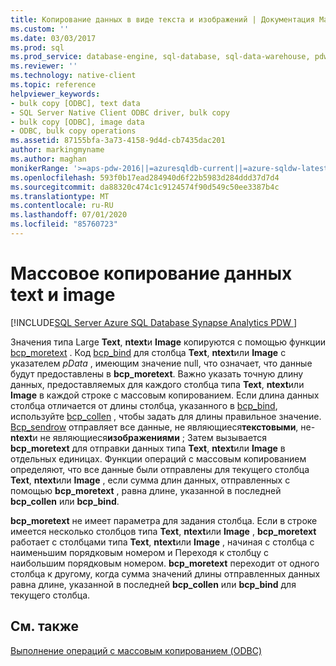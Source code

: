 ```yaml
---
title: Копирование данных в виде текста и изображений | Документация Майкрософт
ms.custom: ''
ms.date: 03/03/2017
ms.prod: sql
ms.prod_service: database-engine, sql-database, sql-data-warehouse, pdw
ms.reviewer: ''
ms.technology: native-client
ms.topic: reference
helpviewer_keywords:
- bulk copy [ODBC], text data
- SQL Server Native Client ODBC driver, bulk copy
- bulk copy [ODBC], image data
- ODBC, bulk copy operations
ms.assetid: 87155bfa-3a73-4158-9d4d-cb7435dac201
author: markingmyname
ms.author: maghan
monikerRange: '>=aps-pdw-2016||=azuresqldb-current||=azure-sqldw-latest||>=sql-server-2016||=sqlallproducts-allversions||>=sql-server-linux-2017||=azuresqldb-mi-current'
ms.openlocfilehash: 593f0b17ead284940d6f22b5983d284ddd37d7d4
ms.sourcegitcommit: da88320c474c1c9124574f90d549c50ee3387b4c
ms.translationtype: MT
ms.contentlocale: ru-RU
ms.lasthandoff: 07/01/2020
ms.locfileid: "85760723"
---
```

# <a name="bulk-copying-text-and-image-data"></a>Массовое копирование данных text и image
[!INCLUDE[SQL Server Azure SQL Database Synapse Analytics PDW ](../../includes/applies-to-version/sql-asdb-asdbmi-asdw-pdw.md)]

  Значения типа Large **Text**, **ntext**и **Image** копируются с помощью функции [bcp_moretext](../../relational-databases/native-client-odbc-extensions-bulk-copy-functions/bcp-moretext.md) . Код [bcp_bind](../../relational-databases/native-client-odbc-extensions-bulk-copy-functions/bcp-bind.md) для столбца **Text**, **ntext**или **Image** с указателем *pData* , имеющим значение null, что означает, что данные будут предоставлены в **bcp_moretext**. Важно указать точную длину данных, предоставляемых для каждого столбца типа **Text**, **ntext**или **Image** в каждой строке с массовым копированием. Если длина данных столбца отличается от длины столбца, указанного в [bcp_bind](../../relational-databases/native-client-odbc-extensions-bulk-copy-functions/bcp-bind.md), используйте [bcp_collen](../../relational-databases/native-client-odbc-extensions-bulk-copy-functions/bcp-collen.md) , чтобы задать для длины правильное значение. [Bcp_sendrow](../../relational-databases/native-client-odbc-extensions-bulk-copy-functions/bcp-sendrow.md) отправляет все данные, не являющиеся**текстовыми**, не-**ntext**и не являющиеся**изображениями** ; Затем вызывается **bcp_moretext** для отправки данных типа **Text**, **ntext**или **Image** в отдельных единицах. Функции операций с массовым копированием определяют, что все данные были отправлены для текущего столбца **Text**, **ntext**или **Image** , если сумма длин данных, отправленных с помощью **bcp_moretext** , равна длине, указанной в последней **bcp_collen** или **bcp_bind**.  
  
 **bcp_moretext** не имеет параметра для задания столбца. Если в строке имеется несколько столбцов типа **Text**, **ntext**или **Image** , **bcp_moretext** работает с столбцами типа **Text**, **ntext**или **Image** , начиная с столбца с наименьшим порядковым номером и Переходя к столбцу с наибольшим порядковым номером. **bcp_moretext** переходит от одного столбца к другому, когда сумма значений длины отправленных данных равна длине, указанной в последней **bcp_collen** или **bcp_bind** для текущего столбца.  
  
## <a name="see-also"></a>См. также  
 [Выполнение операций с массовым копированием &#40;ODBC&#41;](../../relational-databases/native-client-odbc-bulk-copy-operations/performing-bulk-copy-operations-odbc.md)  
  
  
